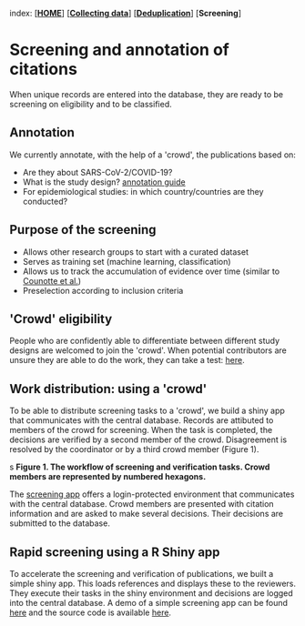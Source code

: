 index: [[**HOME**](index.html)] [[**Collecting data**](collectingdata.html)] [[**Deduplication**](deduplication.html)] [**Screening**]

# Screening and annotation of citations
When unique records are entered into the database, they are ready to be screening on eligibility and to be classified.

## Annotation

We currently annotate, with the help of a 'crowd', the publications based on:
* Are they about SARS-CoV-2/COVID-19?
* What is the study design? [annotation guide](annotationguide)
* For epidemiological studies: in which country/countries are they conducted?

## Purpose of the screening
* Allows other research groups to start with a curated dataset
* Serves as training set (machine learning, classification)
* Allows us to track the accumulation of evidence over time (similar to [Counotte et al.](https://www.medrxiv.org/content/10.1101/2020.03.16.20036806v1))
* Preselection according to inclusion criteria

## 'Crowd' eligibility

People who are confidently able to differentiate between different study designs are welcomed to join the 'crowd'. When potential contributors are unsure they are able to do the work, they can take a test: [here](https://zika.ispm.unibe.ch/assets/data/pub/crowd_selection/).

## Work distribution: using a 'crowd'
To be able to distribute screening tasks to a 'crowd', we build a shiny app that communicates with the central database. Records are attibuted to members of the crowd for screening. When the task is completed, the decisions are verified by a second member of the crowd. Disagreement is resolved by the coordinator or by a third crowd member (Figure 1).

s
**Figure 1. The workflow of screening and verification tasks. Crowd members are represented by numbered hexagons.**

The [screening app](screening_app_manual/index.html) offers a login-protected environment that communicates with the central database. Crowd members are presented with citation information and are asked to make several decisions. Their decisions are submitted to the database.

## Rapid screening using a R Shiny app

To accelerate the screening and verification of publications, we built a simple shiny app. This loads references and displays these to the reviewers. They execute their tasks in the shiny environment and decisions are logged into the central database. A demo of a simple screening app can be found [here](https://zika.ispm.unibe.ch/assets/data/pub/screening_demo/) and the source code is available [here](https://github.com/ZikaProject/ShinyScreeningExample).





